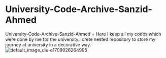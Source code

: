 # University-Code-Archive-Sanzid-Ahmed
University-Code-Archive-Sanzid-Ahmed = Here I keep all my codes which were done by me for the university.I crete nested repository to store my journey at university in a decorative way. 
![default_image_uiu-e1709026264995](https://github.com/user-attachments/assets/7cf7324a-2f3f-4f3d-ab8d-be87dd3fccaf)
